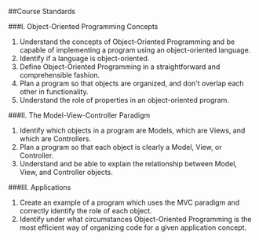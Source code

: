 ##Course Standards 

###I. Object-Oriented Programming Concepts  

1. Understand the concepts of Object-Oriented Programming and be capable of implementing a program using an object-oriented language.  
2. Identify if a language is object-oriented.  
3. Define Object-Oriented Programming in a straightforward and comprehensible fashion.  
4. Plan a program so that objects are organized, and don't overlap each other in functionality.  
5. Understand the role of properties in an object-oriented program.

###II. The Model-View-Controller Paradigm  

1. Identify which objects in a program are Models, which are Views, and which are Controllers.  
2. Plan a program so that each object is clearly a Model, View, or Controller.  
3. Understand and be able to explain the relationship between Model, View, and Controller objects.

###III. Applications  

1. Create an example of a program which uses the MVC paradigm and correctly identify the role of each object.  
2. Identify under what circumstances Object-Oriented Programming is the most efficient way of organizing code for a given application concept.